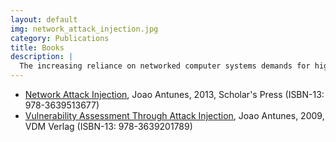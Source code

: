 ```yaml
---
layout: default
img: network_attack_injection.jpg
category: Publications
title: Books
description: |
  The increasing reliance on networked computer systems demands for high levels of dependability. Unfortunately, new threats and forms of attack are constantly emerging to exploit flaws in these systems, compromising their correctness. An intrusion in a network server may affect its users and have serious repercussions in other services, possibly leading to other security breaches that can be exploited by further attacks. Software testing is the first line of defense against these attacks because it can support the discovery and removal of vulnerabilities. However, searching for flaws is a difficult and error-prone task and has been known to miss the detection of critical vulnerabilities. This book presents a novel methodology for the discovery of vulnerabilities that systematically generates and injects attacks, while monitoring and analyzing the target system. Several innovative solutions related to this approach are covered, including ways to infer a specification of the protocol implemented by the server, the generation of a comprehensive set of attacks, the injection and monitoring of the target system, and the automatic analysis of results.
---
```

- [Network Attack Injection](http://www.amazon.com/dp/3639513673), Joao Antunes, 2013, Scholar's Press (ISBN-13: 978-3639513677)
- [Vulnerability Assessment Through Attack Injection](http://www.amazon.com/dp/3639201787), Joao Antunes, 2009, VDM Verlag (ISBN-13: 978-3639201789)
